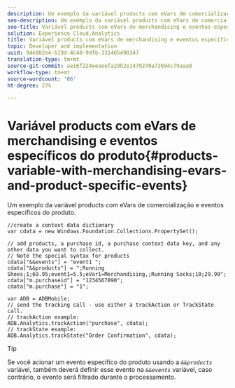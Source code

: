 ```yaml
---
description: Um exemplo da variável products com eVars de comercialização e eventos específicos do produto.
seo-description: Um exemplo da variável products com eVars de comercialização e eventos específicos do produto.
seo-title: Variável products com eVars de merchandising e eventos específicos do produto
solution: Experience Cloud,Analytics
title: Variável products com eVars de merchandising e eventos específicos do produto
topic: Developer and implementation
uuid: 94e882e4-b19d-4c48-9dfb-331465490347
translation-type: tm+mt
source-git-commit: ae16f224eeaeefa29b2e1479270a72694c79aaa0
workflow-type: tm+mt
source-wordcount: '86'
ht-degree: 27%

---
```



# Variável products com eVars de merchandising e eventos específicos do produto{#products-variable-with-merchandising-evars-and-product-specific-events}

Um exemplo da variável products com eVars de comercialização e eventos específicos do produto.

```
//create a context data dictionary 
var cdata = new Windows.Foundation.Collections.PropertySet(); 
  
// add products, a purchase id, a purchase context data key, and any other data you want to collect. 
// Note the special syntax for products 
cdata["&&events"] = "event1 "; 
cdata["&&products"] = ";Running Shoes;1;69.95;event1=5.5;eVar1=Merchandising,;Running Socks;10;29.99"; 
cdata["m.purchaseid"] = "1234567890"; 
cdata["m.purchase"] = "1"; 
  
var ADB = ADBMobile; 
// send the tracking call - use either a trackAction or TrackState call. 
// trackAction example: 
ADB.Analytics.trackAction("purchase", cdata); 
// trackState example: 
ADB.Analytics.trackState("Order Confirmation", cdata);
```

>[!TIP]
>
>Se você acionar um evento específico do produto usando a *`&&products`* variável, também deverá definir esse evento na *`&&events`* variável, caso contrário, o evento será filtrado durante o processamento.

